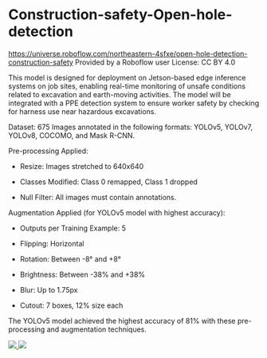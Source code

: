 # Construction-safety-Open-hole-detection
https://universe.roboflow.com/northeastern-4sfxe/open-hole-detection-construction-safety
Provided by a Roboflow user
License: CC BY 4.0

This model is designed for deployment on Jetson-based edge inference systems on job sites, enabling real-time monitoring of unsafe conditions related to excavation and earth-moving activities. The model will be integrated with a PPE detection system to ensure worker safety by checking for harness use near hazardous excavations.

Dataset:
675 Images annotated in the following formats: YOLOv5, YOLOv7, YOLOv8, COCOMO, and Mask R-CNN.

Pre-processing Applied:

* Resize: Images stretched to 640x640

* Classes Modified: Class 0 remapped, Class 1 dropped

* Null Filter: All images must contain annotations.

Augmentation Applied (for YOLOv5 model with highest accuracy):

* Outputs per Training Example: 5

* Flipping: Horizontal

* Rotation: Between -8° and +8°

* Brightness: Between -38% and +38%

* Blur: Up to 1.75px

* Cutout: 7 boxes, 12% size each

The YOLOv5 model achieved the highest accuracy of 81% with these pre-processing and augmentation techniques.

<a href="https://universe.roboflow.com/northeastern-4sfxe/open-hole-detection-construction-safety">
    <img src="https://app.roboflow.com/images/download-dataset-badge.svg"></img>
</a>
<a href="https://universe.roboflow.com/northeastern-4sfxe/open-hole-detection-construction-safety/model/">
    <img src="https://app.roboflow.com/images/try-model-badge.svg"></img>
</a>
